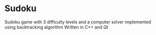 # Sudoku
Sudoku game with 3 difficulty levels and a computer solver implemented using backtracking algorithm
Written in C++ and Qt
